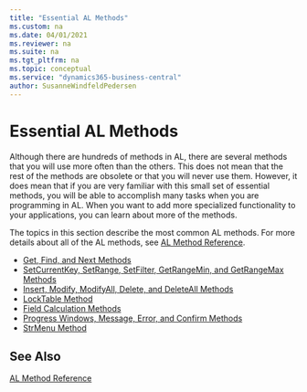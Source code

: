 ```yaml
---
title: "Essential AL Methods"
ms.custom: na
ms.date: 04/01/2021
ms.reviewer: na
ms.suite: na
ms.tgt_pltfrm: na
ms.topic: conceptual
ms.service: "dynamics365-business-central"
author: SusanneWindfeldPedersen
---
```


# Essential AL Methods

Although there are hundreds of methods in AL, there are several methods that you will use more often than the others. This does not mean that the rest of the methods are obsolete or that you will never use them. However, it does mean that if you are very familiar with this small set of essential methods, you will be able to accomplish many tasks when you are programming in AL. When you want to add more specialized functionality to your applications, you can learn about more of the methods.  

The topics in this section describe the most common AL methods. For more details about all of the AL methods, see [AL Method Reference](methods-auto/library.md).  

- [Get, Find, and Next Methods](devenv-get-find-and-next-methods.md)  
- [SetCurrentKey, SetRange, SetFilter, GetRangeMin, and GetRangeMax Methods](devenv-setcurrentkey-setrange-setfilter-getrangemin-and-getrangemax-methods.md)  
- [Insert, Modify, ModifyAll, Delete, and DeleteAll Methods](devenv-insert-modify-modifyall-delete-and-deleteall-methods.md)  
- [LockTable Method](methods-auto/record/record-locktable-method.md)  
- [Field Calculation Methods](devenv-calcfields-calcsums-fielderror-fieldname-init-testfield-and-validate-methods.md)  
- [Progress Windows, Message, Error, and Confirm Methods](devenv-progress-windows-message-error-and-confirm-methods.md)  
- [StrMenu Method](methods-auto/dialog/dialog-strmenu-method.md)

## See Also

[AL Method Reference](methods-auto/library.md)
